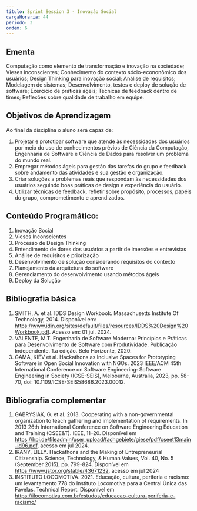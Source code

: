 ```yaml
---
titulo: Sprint Session 3 - Inovação Social
cargaHoraria: 44
periodo: 3
ordem: 6
---
```


## Ementa

Computação como elemento de transformação e inovação na sociedade; Vieses inconscientes; Conhecimento do contexto sócio-econonômico dos usuários; Design Thinking para inovação social; Análise de requisitos; Modelagem de sistemas; Desenvolvimento, testes e deploy de solução de software; Exercício de práticas ágeis; Técnicas de feedback dentro de times; Reflexões sobre qualidade de trabalho em equipe.

## Objetivos de Aprendizagem

Ao final da disciplina o aluno será capaz de:

1.  Projetar e prototipar software que atende às necessidades dos usuários por meio do uso de conhecimentos prévios de Ciência da Computação, Engenharia de Software e Ciência de Dados para resolver um problema do mundo real.
1.  Empregar métodos ágeis para gestão das tarefas do grupo e feedback sobre andamento das atividades e sua gestão e organização.
1.  Criar soluções a problemas reais que respondam às necessidades dos usuários seguindo boas práticas de design e experiência do usuário.
1.  Utilizar técnicas de feedback, refletir sobre propósito, processos, papéis do grupo, comprometimento e aprendizados.

## Conteúdo Programático:

1. Inovação Social
2. Vieses Inconscientes
3. Processo de Design Thinking
4. Entendimento de dores dos usuários a partir de imersões e entrevistas
5. Análise de requisitos e priorização
6. Desenvolvimento de solução considerando requisitos do contexto
7. Planejamento da arquitetura do software
8. Gerenciamento do desenvolvimento usando métodos ágeis
9. Deploy da Solução

## Bibliografia básica

1. SMITH, A. et al. IDDS Design Workbook. Massachusetts Institute Of Technology, 2014. Disponível em: https://www.idin.org/sites/default/files/resources/IDDS%20Design%20Workbook.pdf. Acesso em: 01 jul. 2024.
1. VALENTE, M.T. Engenharia de Software Moderna: Princípios e Práticas para Desenvolvimento de Software com Produtividade. Publicação Independente. 1.a edição. Belo Horizonte, 2020.
1. GAMA, KIEV et al. Hackathons as Inclusive Spaces for Prototyping Software in Open Social Innovation with NGOs. 2023 IEEE/ACM 45th International Conference on Software Engineering: Software Engineering in Society (ICSE-SEIS), Melbourne, Australia, 2023, pp. 58-70, doi: 10.1109/ICSE-SEIS58686.2023.00012.

## Bibliografia complementar

1. GABRYSIAK, G. et al. 2013. Cooperating with a non-governmental organization to teach gathering and implementation of requirements. In 2013 26th International Conference on Software Engineering
   Education and Training (CSEE&T). IEEE, 11–20. Disponível em https://hpi.de/fileadmin/user_upload/fachgebiete/giese/pdf/cseet13main-id96.pdf, acesso em jul 2024.
1. IRANY, LILLY. Hackathons and the Making of Entrepreneurial Citizenship. Science, Technology, & Human Values, Vol. 40, No. 5 (September 2015), pp. 799-824. Disponível em https://www.jstor.org/stable/43671232, acesso em jul 2024
1. INSTITUTO LOCOMOTIVA. 2021. Educação, cultura, periferia e racismo: um levantamento 778 do Instituto Locomotiva para a Central Única das Favelas. Technical Report. Disponível em https://ilocomotiva.com.br/estudos/educacao-cultura-periferia-e-racismo/
